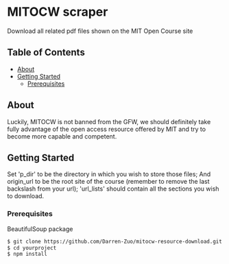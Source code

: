 # MITOCW scraper

Download all related pdf files shown on the MIT Open Course site

## Table of Contents

- [About](#about)
- [Getting Started](#getting-started)
  - [Prerequisites](#prerequisites)

## About

Luckily, MITOCW is not banned from the GFW, we should definitely take fully advantage of the open access resource offered by MIT and try to become more capable and competent.

## Getting Started

Set 'p_dir' to be the directory in which you wish to store those files;
And origin_url to be the root site of the course (remember to remove the last backslash from your url);
'url_lists' should contain all the sections you wish to download.

### Prerequisites

BeautifulSoup package



```bash
$ git clone https://github.com/Darren-Zuo/mitocw-resource-download.git
$ cd yourproject
$ npm install
